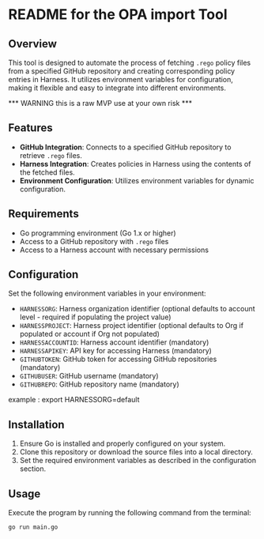 # README for the OPA import Tool

## Overview
This tool is designed to automate the process of fetching `.rego` policy files from a specified GitHub repository and creating corresponding policy entries in Harness. It utilizes environment variables for configuration, making it flexible and easy to integrate into different environments.

*** WARNING this is a raw MVP use at your own risk  ***

## Features
- **GitHub Integration**: Connects to a specified GitHub repository to retrieve `.rego` files.
- **Harness Integration**: Creates policies in Harness using the contents of the fetched files.
- **Environment Configuration**: Utilizes environment variables for dynamic configuration.

## Requirements
- Go programming environment (Go 1.x or higher)
- Access to a GitHub repository with `.rego` files
- Access to a Harness account with necessary permissions

## Configuration
Set the following environment variables in your environment:

- `HARNESSORG`: Harness organization identifier (optional defaults to account level - required if populating the project value)
- `HARNESSPROJECT`: Harness project identifier (optional defaults to Org if populated or account if Org not populated)
- `HARNESSACCOUNTID`: Harness account identifier (mandatory)
- `HARNESSAPIKEY`: API key for accessing Harness (mandatory)
- `GITHUBTOKEN`: GitHub token for accessing GitHub repositories (mandatory)
- `GITHUBUSER`: GitHub username (mandatory)
- `GITHUBREPO`: GitHub repository name (mandatory)

example : export HARNESSORG=default

## Installation
1. Ensure Go is installed and properly configured on your system.
2. Clone this repository or download the source files into a local directory.
3. Set the required environment variables as described in the configuration section.

## Usage
Execute the program by running the following command from the terminal:

```bash
go run main.go
